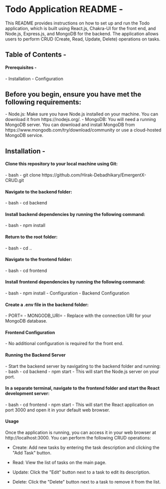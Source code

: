 <h1>Todo Application README -</h1> 
This README provides instructions on how to set up and run the Todo application, which is built using React.js, Chakra-UI for the front end, and Node.js, Express.js, and MongoDB for the backend. The application allows users to perform CRUD (Create, Read, Update, Delete) operations on tasks.

<h2>Table of Contents -</h2> 
<h4>Prerequisites -</h4> 
- Installation
- Configuration

<h2>Before you begin, ensure you have met the following requirements:</h2>  
- Node.js: Make sure you have Node.js installed on your machine. You can download it from https://nodejs.org/.
- MongoDB: You will need a running MongoDB server. You can download and install MongoDB from https://www.mongodb.com/try/download/community or use a cloud-hosted MongoDB service.

<h2>Installation -</h2>

<h4>Clone this repository to your local machine using Git:</h4>
- bash
- git clone https://github.com/Hirak-Debadhikary/EmergentX-CRUD.git

<h4>Navigate to the backend folder:</h4>
- bash
- cd backend

<h4>Install backend dependencies by running the following command:</h4>
- bash
- npm install

<h4>Return to the root folder:</h4>
- bash
- cd ..

<h4>Navigate to the frontend folder:</h4>
- bash
- cd frontend

<h4>Install frontend dependencies by running the following command:</h4>
- bash
- npm install
- Configuration
- Backend Configuration

<h4>Create a .env file in the backend folder:</h4>
- PORT=<Your-Port>
- MONGODB_URI=<Your-Mongodb-Uri>
- Replace <your-mongodb-uri> with the connection URI for your MongoDB database.

<h4>Frontend Configuration</h4>
- No additional configuration is required for the front end.

<h4>Running the Backend Server</h4>
- Start the backend server by navigating to the backend folder and running:
- bash
- cd backend
- npm start
- This will start the Node.js server on your port.

<h4>In a separate terminal, navigate to the frontend folder and start the React development server:</h4>
- bash
- cd frontend
- npm start
- This will start the React application on port 3000 and open it in your default web browser.

<h4>Usage</h4>
Once the application is running, you can access it in your web browser at http://localhost:3000. You can perform the following CRUD operations:

- Create: Add new tasks by entering the task description and clicking the "Add Task" button.

- Read: View the list of tasks on the main page.

- Update: Click the "Edit" button next to a task to edit its description.

- Delete: Click the "Delete" button next to a task to remove it from the list.
